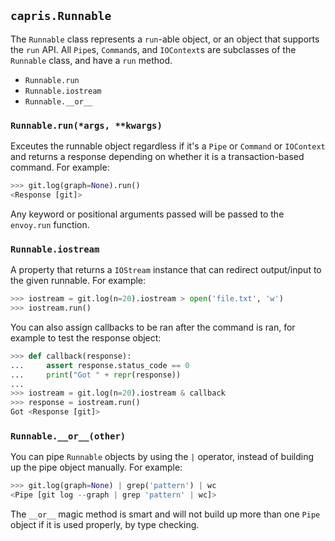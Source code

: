 ## `capris.Runnable`

The `Runnable` class represents a `run`-able object, or
an object that supports the `run` API. All `Pipe`s, `Command`s,
and `IOContext`s are subclasses of the `Runnable` class,
and have a `run` method.

 - `Runnable.run`
 - `Runnable.iostream`
 - `Runnable.__or__`

### `Runnable.run(*args, **kwargs)`

Exceutes the runnable object regardless if it's a `Pipe`
or `Command` or `IOContext` and returns a response depending
on whether it is a transaction-based command. For example:

```python
>>> git.log(graph=None).run()
<Response [git]>
```

Any keyword or positional arguments passed will be passed to
the `envoy.run` function.

### `Runnable.iostream`

A property that returns a `IOStream` instance that can
redirect output/input to the given runnable. For example:

```python
>>> iostream = git.log(n=20).iostream > open('file.txt', 'w')
>>> iostream.run()
```

You can also assign callbacks to be ran after the command
is ran, for example to test the response object:

```python
>>> def callback(response):
...     assert response.status_code == 0
...     print("Got " + repr(response))
...
>>> iostream = git.log(n=20).iostream & callback
>>> response = iostream.run()
Got <Response [git]>
```

### `Runnable.__or__(other)`

You can pipe `Runnable` objects by using the `|` operator,
instead of building up the pipe object manually. For
example:

```python
>>> git.log(graph=None) | grep('pattern') | wc
<Pipe [git log --graph | grep 'pattern' | wc]>
```

The `__or__` magic method is smart and will not build up more
than one `Pipe` object if it is used properly, by type checking.

